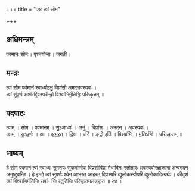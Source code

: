 +++
title = "२४ त्वां सोम"

+++
## अधिमन्त्रम्
पवमानः सोमः। पृश्नयोजाः। जगती।

## मन्त्रः
त्वां सो॑म॒ पव॑मानं स्वा॒ध्योऽनु॒ विप्रा॑सो अमदन्नव॒स्यवः॑ ।  
त्वां सु॑प॒र्ण आभ॑रद्दि॒वस्परीन्दो॒ विश्वा॑भिर्म॒तिभिः॒ परि॑ष्कृतम् ॥

## पदपाठः
त्वाम् । सो॒म॒ । पव॑मानम् । सु॒ऽआ॒ध्यः॑ । अनु॑ । विप्रा॑सः । अ॒म॒द॒न् । अ॒व॒स्यवः॑ ।  
त्वाम् । सु॒ऽप॒र्णः । आ । अ॒भ॒र॒त् । दि॒वः । परि॑ । इन्दो॒ इति॑ । विश्वा॑भिः । म॒तिऽभिः॑ । परि॑ऽकृतम् ॥

## भाष्यम्
हे सोम पवमानं त्वां स्वाध्यः सुमतयः सुकर्माणोवा विप्रसोविप्रा मेधाविनः स्तोतारः अवस्यवोरक्षाकामा अन्वमदन् अनुष्टुवन्ति । हे इन्दो त्वां सुपर्णः श्येन आभरत् आहरत् दिवस्परि द्युलोकस्योपरि द्युलोकादित्यर्थः । कीदृशं त्वां विश्वाभिर्मतिभिः सर्वा- भिः स्तुतिभिः परिष्कृतमलङ्कृतं ॥ २४ ॥